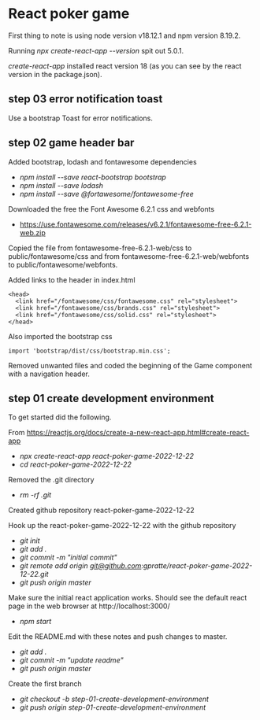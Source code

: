 # React poker game

First thing to note is using node version v18.12.1 and npm version 8.19.2.

Running _npx create-react-app --version_ spit out 5.0.1.

_create-react-app_ installed react version 18 (as you can see by the react version in the package.json).

## step 03 error notification toast
Use a bootstrap Toast for error notifications.

## step 02 game header bar
Added bootstrap, lodash and fontawesome dependencies
* _npm install --save react-bootstrap bootstrap_
* _npm install --save lodash_
* _npm install --save @fortawesome/fontawesome-free_

Downloaded the free the Font Awesome 6.2.1 css and webfonts
* https://use.fontawesome.com/releases/v6.2.1/fontawesome-free-6.2.1-web.zip

Copied the file from fontawesome-free-6.2.1-web/css to public/fontawesome/css 
and from fontawesome-free-6.2.1-web/webfonts to public/fontawesome/webfonts.

Added links to the header in index.html

    <head>
      <link href="/fontawesome/css/fontawesome.css" rel="stylesheet">
      <link href="/fontawesome/css/brands.css" rel="stylesheet">
      <link href="/fontawesome/css/solid.css" rel="stylesheet">
    </head>

Also imported the bootstrap css

    import 'bootstrap/dist/css/bootstrap.min.css';

Removed unwanted files and coded the beginning of the Game component with a navigation header.

## step 01 create development environment
To get started did the following.

From https://reactjs.org/docs/create-a-new-react-app.html#create-react-app
* _npx create-react-app react-poker-game-2022-12-22_
* _cd react-poker-game-2022-12-22_

Removed the .git directory
* _rm -rf .git_

Created github repository react-poker-game-2022-12-22

Hook up the react-poker-game-2022-12-22 with the github repository
* _git init_
* _git add ._
* _git commit -m "initial commit"_
* _git remote add origin git@github.com:gpratte/react-poker-game-2022-12-22.git_
* _git push origin master_

Make sure the initial react application works. Should see the default react page in the web browser at http://localhost:3000/
* _npm start_


Edit the README.md with these notes and push changes to master.
* _git add ._
* _git commit -m "update readme"_
* _git push origin master_


Create the first branch
* _git checkout -b step-01-create-development-environment_
* _git push origin step-01-create-development-environment_



